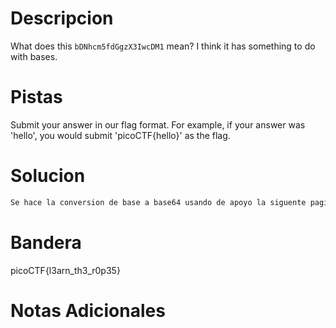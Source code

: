 # Descripcion 
What does this `bDNhcm5fdGgzX3IwcDM1` mean? I think it has something to do with bases.
# Pistas
Submit your answer in our flag format. For example, if your answer was 'hello', you would submit 'picoCTF{hello}' as the flag.
# Solucion 
```bash
Se hace la conversion de base a base64 usando de apoyo la siguente pagina https://www.base64decode.org
```
# Bandera
picoCTF{l3arn_th3_r0p35}
# Notas Adicionales
